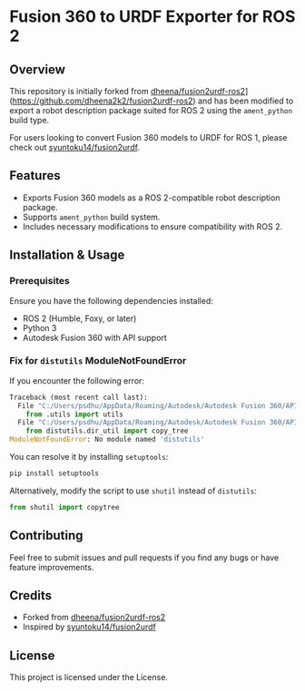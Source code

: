 # Fusion 360 to URDF Exporter for ROS 2

## Overview
This repository is initially forked from [dheena/fusion2urdf-ros2]([https://github.com/dheena/fusion2urdf-ros2)](https://github.com/dheena2k2/fusion2urdf-ros2) and has been modified to export a robot description package suited for ROS 2 using the `ament_python` build type.

For users looking to convert Fusion 360 models to URDF for ROS 1, please check out [syuntoku14/fusion2urdf](https://github.com/syuntoku14/fusion2urdf).

## Features
- Exports Fusion 360 models as a ROS 2-compatible robot description package.
- Supports `ament_python` build system.
- Includes necessary modifications to ensure compatibility with ROS 2.

## Installation & Usage
### Prerequisites
Ensure you have the following dependencies installed:
- ROS 2 (Humble, Foxy, or later)
- Python 3
- Autodesk Fusion 360 with API support

### Fix for `distutils` ModuleNotFoundError
If you encounter the following error:

```python
Traceback (most recent call last):
  File "C:/Users/psdhu/AppData/Roaming/Autodesk/Autodesk Fusion 360/API/Scripts/URDF_Exporter_Ros2/URDF_Exporter_Ros2.py", line 7, in <module>
    from .utils import utils
  File "C:/Users/psdhu/AppData/Roaming/Autodesk/Autodesk Fusion 360/API/Scripts/URDF_Exporter_Ros2/utils/utils.py", line 12, in <module>
    from distutils.dir_util import copy_tree
ModuleNotFoundError: No module named 'distutils'
```

You can resolve it by installing `setuptools`:

```bash
pip install setuptools
```

Alternatively, modify the script to use `shutil` instead of `distutils`:

```python
from shutil import copytree
```

## Contributing
Feel free to submit issues and pull requests if you find any bugs or have feature improvements.

## Credits
- Forked from [dheena/fusion2urdf-ros2](https://github.com/dheena/fusion2urdf-ros2)
- Inspired by [syuntoku14/fusion2urdf](https://github.com/syuntoku14/fusion2urdf)

## License
This project is licensed under the  License.

